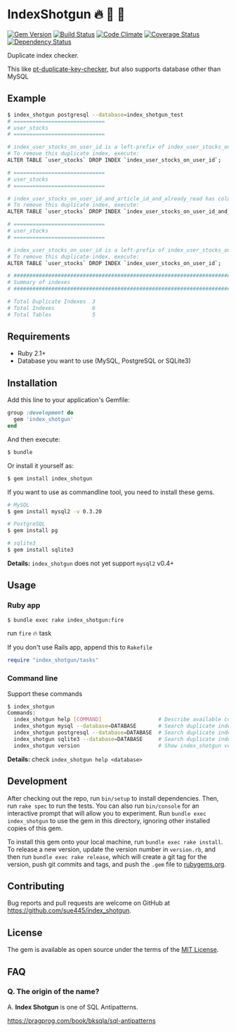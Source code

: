 # IndexShotgun :fire: :gun: :cop:
[![Gem Version](https://badge.fury.io/rb/index_shotgun.svg)](http://badge.fury.io/rb/index_shotgun)
[![Build Status](https://travis-ci.org/sue445/index_shotgun.svg?branch=master)](https://travis-ci.org/sue445/index_shotgun)
[![Code Climate](https://codeclimate.com/github/sue445/index_shotgun/badges/gpa.svg)](https://codeclimate.com/github/sue445/index_shotgun)
[![Coverage Status](https://coveralls.io/repos/sue445/index_shotgun/badge.svg?branch=master&service=github)](https://coveralls.io/github/sue445/index_shotgun?branch=master)
[![Dependency Status](https://gemnasium.com/sue445/index_shotgun.svg)](https://gemnasium.com/sue445/index_shotgun)

Duplicate index checker. 

This like [pt-duplicate-key-checker](https://www.percona.com/doc/percona-toolkit/2.1/pt-duplicate-key-checker.html), but also supports database other than MySQL

## Example
```sh
$ index_shotgun postgresql --database=index_shotgun_test
# =============================
# user_stocks
# =============================

# index_user_stocks_on_user_id is a left-prefix of index_user_stocks_on_user_id_and_article_id
# To remove this duplicate index, execute:
ALTER TABLE `user_stocks` DROP INDEX `index_user_stocks_on_user_id`;

# =============================
# user_stocks
# =============================

# index_user_stocks_on_user_id_and_article_id_and_already_read has column(s) on the right side of unique index (index_user_stocks_on_user_id_and_article_id). You can drop if low cardinality
# To remove this duplicate index, execute:
ALTER TABLE `user_stocks` DROP INDEX `index_user_stocks_on_user_id_and_article_id_and_already_read`;

# =============================
# user_stocks
# =============================

# index_user_stocks_on_user_id is a left-prefix of index_user_stocks_on_user_id_and_article_id_and_already_read
# To remove this duplicate index, execute:
ALTER TABLE `user_stocks` DROP INDEX `index_user_stocks_on_user_id`;

# ########################################################################
# Summary of indexes
# ########################################################################

# Total Duplicate Indexes  3
# Total Indexes            6
# Total Tables             5
```

## Requirements
* Ruby 2.1+
* Database you want to use (MySQL, PostgreSQL or SQLite3)

## Installation

Add this line to your application's Gemfile:

```ruby
group :development do
  gem 'index_shotgun'
end
```

And then execute:

```sh
$ bundle
```

Or install it yourself as:

```sh
$ gem install index_shotgun
```

If you want to use as commandline tool, you need to install these gems.

```sh
# MySQL
$ gem install mysql2 -v 0.3.20

# PostgreSQL
$ gem install pg

# sqlite3
$ gem install sqlite3
```

**Details:** `index_shotgun` does not yet support `mysql2` v0.4+

## Usage
### Ruby app

```sh
$ bundle exec rake index_shotgun:fire
```

run `fire` :fire: task

If you don't use Rails app, append this to `Rakefile`

```ruby
require "index_shotgun/tasks"
```

### Command line
Support these commands

```sh
$ index_shotgun
Commands:
  index_shotgun help [COMMAND]                  # Describe available commands or one specific command
  index_shotgun mysql --database=DATABASE       # Search duplicate indexes on MySQL
  index_shotgun postgresql --database=DATABASE  # Search duplicate indexes on PostgreSQL
  index_shotgun sqlite3 --database=DATABASE     # Search duplicate indexes on sqlite3
  index_shotgun version                         # Show index_shotgun version
```

**Details:** check `index_shotgun help <database>`

## Development

After checking out the repo, run `bin/setup` to install dependencies. Then, run `rake spec` to run the tests. You can also run `bin/console` for an interactive prompt that will allow you to experiment. Run `bundle exec index_shotgun` to use the gem in this directory, ignoring other installed copies of this gem.

To install this gem onto your local machine, run `bundle exec rake install`. To release a new version, update the version number in `version.rb`, and then run `bundle exec rake release`, which will create a git tag for the version, push git commits and tags, and push the `.gem` file to [rubygems.org](https://rubygems.org).

## Contributing

Bug reports and pull requests are welcome on GitHub at https://github.com/sue445/index_shotgun.


## License

The gem is available as open source under the terms of the [MIT License](http://opensource.org/licenses/MIT).

## FAQ
### Q. The origin of the name?
A. **Index Shotgun** is one of SQL Antipatterns.

https://pragprog.com/book/bksqla/sql-antipatterns
